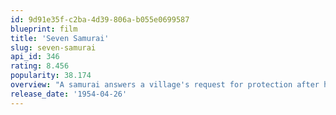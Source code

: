 ```yaml
---
id: 9d91e35f-c2ba-4d39-806a-b055e0699587
blueprint: film
title: 'Seven Samurai'
slug: seven-samurai
api_id: 346
rating: 8.456
popularity: 38.174
overview: "A samurai answers a village's request for protection after he falls on hard times. The town needs protection from bandits, so the samurai gathers six others to help him teach the people how to defend themselves, and the villagers provide the soldiers with food."
release_date: '1954-04-26'
---
```

